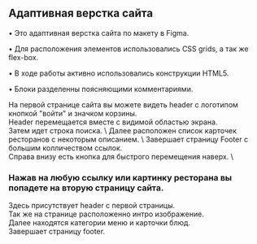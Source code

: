 ## Адаптивная верстка сайта

• Это адаптивная верстка сайта по макету в Figma.

• Для расположения элементов использовались CSS grids, а так же flex-box.

• В ходе работы активно использовались конструкции HTML5.

• Блоки разделенны поясняющими комментариями.

На первой странице сайта вы можете видеть header с логотипом кнопкой "войти" и значком корзины.\
Header перемещается вместе с видимой областью экрана.\
Затем идет строка поиска. \ 
Далее расположен список карточек ресторанов с некоторым описанием. \ 
Завершает страницу Footer с большим колличеством ссылок. \
Справа внизу есть кнопка для быстрого перемещения наверх. \

### Нажав на любую ссылку или картинку ресторана вы попадете на вторую страницу сайта.

Здесь присутствует header с первой страницы. \
Так же на странице расположенно интро изображение. \
Далее находятся категории меню и карточки блюд. \
Завершает страницу footer.
